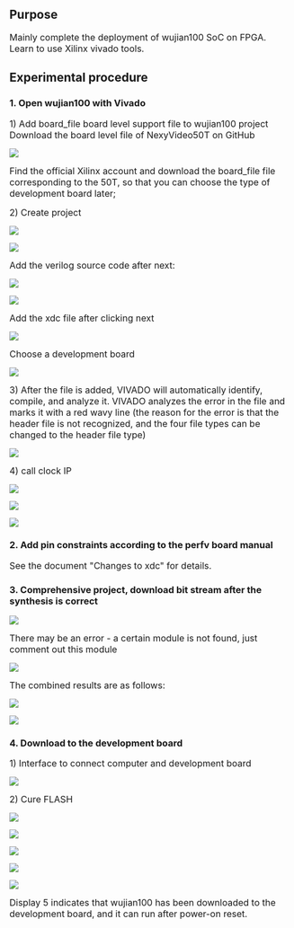 ## Purpose
<span style="font-size:16px;">Mainly complete the deployment of wujian100 SoC on FPGA. Learn to use Xilinx vivado tools.</span><br>

## Experimental procedure
### 1. Open wujian100 with Vivado
<span style="font-size:16px;">1) Add board_file board level support file to wujian100 project</span><br>
<span style="font-size:16px;">Download the board level file of NexyVideo50T on GitHub</span><br>

![](https://rvboards.org/rvboards/dasdu8syrbgvtzvhfj12f4d5/images_dir/1657955318/24.png)

<span style="font-size:16px;">Find the official Xilinx account and download the board_file file corresponding to the 50T, so that you can choose the type of development board later;</span><br>

<span style="font-size:16px;">2) Create project</span><br>

![](https://rvboards.org/rvboards/dasdu8syrbgvtzvhfj12f4d5/images_dir/1657955380/25.png)

![](https://rvboards.org/rvboards/dasdu8syrbgvtzvhfj12f4d5/images_dir/1657955423/26.png)

<span style="font-size:16px;">Add the verilog source code after next:</span><br>

![](https://rvboards.org/rvboards/dasdu8syrbgvtzvhfj12f4d5/images_dir/1657955469/27.png)

![](https://rvboards.org/rvboards/dasdu8syrbgvtzvhfj12f4d5/images_dir/1657955501/28.png)

<span style="font-size:16px;">Add the xdc file after clicking next</span><br>

![](https://rvboards.org/rvboards/dasdu8syrbgvtzvhfj12f4d5/images_dir/1657955565/29.png)

<span style="font-size:16px;">Choose a development board</span><br>

![](https://rvboards.org/rvboards/dasdu8syrbgvtzvhfj12f4d5/images_dir/1657955610/30.png)

<span style="font-size:16px;">3) After the file is added, VIVADO will automatically identify, compile, and analyze it. VIVADO analyzes the error in the file and marks it with a red wavy line (the reason for the error is that the header file is not recognized, and the four file types can be changed to the header file type)</span><br>

![](https://rvboards.org/rvboards/dasdu8syrbgvtzvhfj12f4d5/images_dir/1657955669/31.png)

<span style="font-size:16px;">4) call clock IP</span><br>

![](https://rvboards.org/rvboards/dasdu8syrbgvtzvhfj12f4d5/images_dir/1657955725/32.png)

![](https://rvboards.org/rvboards/dasdu8syrbgvtzvhfj12f4d5/images_dir/1657955761/33.png)

![](https://rvboards.org/rvboards/dasdu8syrbgvtzvhfj12f4d5/images_dir/1657955799/34.png)

### 2. Add pin constraints according to the perfv board manual
<span style="font-size:16px;">See the document "Changes to xdc" for details.</span><br>

### 3. Comprehensive project, download bit stream after the synthesis is correct

![](https://rvboards.org/rvboards/dasdu8syrbgvtzvhfj12f4d5/images_dir/1657955904/35.png)

<span style="font-size:16px;">There may be an error - a certain module is not found, just comment out this module</span><br>

![](https://rvboards.org/rvboards/dasdu8syrbgvtzvhfj12f4d5/images_dir/1657955947/36.png)

<span style="font-size:16px;">The combined results are as follows:</span><br>

![](https://rvboards.org/rvboards/dasdu8syrbgvtzvhfj12f4d5/images_dir/1657955993/37.png)

![](https://rvboards.org/rvboards/dasdu8syrbgvtzvhfj12f4d5/images_dir/1657956075/38.png)

### 4. Download to the development board
<span style="font-size:16px;">1) Interface to connect computer and development board</span><br>

![](https://rvboards.org/rvboards/dasdu8syrbgvtzvhfj12f4d5/images_dir/1657956148/39.png)

<span style="font-size:16px;">2) Cure FLASH</span><br>

![](https://rvboards.org/rvboards/dasdu8syrbgvtzvhfj12f4d5/images_dir/1657956198/40.png)

![](https://rvboards.org/rvboards/dasdu8syrbgvtzvhfj12f4d5/images_dir/1657956230/41.png)

![](https://rvboards.org/rvboards/dasdu8syrbgvtzvhfj12f4d5/images_dir/1657956264/42.png)

![](https://rvboards.org/rvboards/dasdu8syrbgvtzvhfj12f4d5/images_dir/1657956292/43.png)

![](https://rvboards.org/rvboards/dasdu8syrbgvtzvhfj12f4d5/images_dir/1657956322/44.png)

<span style="font-size:16px;">Display 5 indicates that wujian100 has been downloaded to the development board, and it can run after power-on reset.</span><br>
